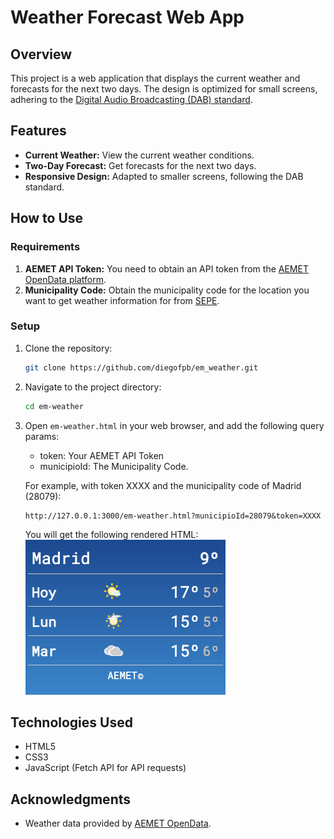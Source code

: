 # Weather Forecast Web App

## Overview

This project is a web application that displays the current weather and forecasts for the next two days. The design is optimized for small screens, adhering to the [Digital Audio Broadcasting (DAB) standard](https://www.etsi.org/deliver/etsi_ts/101400_101499/101499/02.02.01_60/ts_101499v020201p.pdf).

## Features

- **Current Weather:** View the current weather conditions.
- **Two-Day Forecast:** Get forecasts for the next two days.
- **Responsive Design:** Adapted to smaller screens, following the DAB standard.

## How to Use

### Requirements

1. **AEMET API Token:** You need to obtain an API token from the [AEMET OpenData platform](https://opendata.aemet.es/).
2. **Municipality Code:** Obtain the municipality code for the location you want to get weather information for from [SEPE](https://www.sepe.es/HomeSepe/empresas/servicios-para-empresas/comunica-contratacion/obtencion-codigos/busqueda-municipios.html).

### Setup

1. Clone the repository:

   ```bash
   git clone https://github.com/diegofpb/em_weather.git
   ```

2. Navigate to the project directory:

   ```bash
   cd em-weather
   ```

3. Open `em-weather.html` in your web browser, and add the following query params:

    - token: Your AEMET API Token
    - municipioId: The Municipality Code.
    
    For example, with token XXXX and the municipality code of Madrid (28079):
    ```url
    http://127.0.0.1:3000/em-weather.html?municipioId=28079&token=XXXX
    ```

    You will get the following rendered HTML:
    ![Preview rendered HTML of Madrid](https://github.com/diegofpb/em_weather/blob/main/28079.png?raw=true)



## Technologies Used

- HTML5
- CSS3
- JavaScript (Fetch API for API requests)

## Acknowledgments

- Weather data provided by [AEMET OpenData](https://opendata.aemet.es/).
